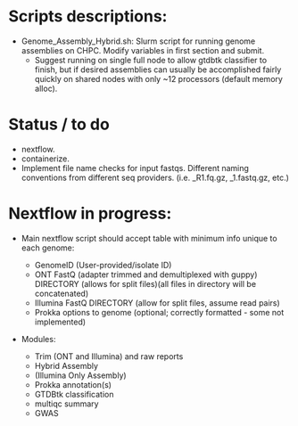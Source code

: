 # Scripts descriptions:

- Genome_Assembly_Hybrid.sh: Slurm script for running genome assemblies on CHPC. Modify variables in first section and submit.
  - Suggest running on single full node to allow gtdbtk classifier to finish, but if desired assemblies can usually be accomplished fairly quickly on shared nodes with only ~12 processors (default memory alloc).

# Status / to do

- nextflow.
- containerize.
- Implement file name checks for input fastqs. Different naming conventions from different seq providers. (i.e. _R1.fq.gz, _1.fastq.gz, etc.)


# Nextflow in progress:

 - Main nextflow script should accept table with minimum info unique to each genome:
	- GenomeID (User-provided/isolate ID)
	- ONT FastQ (adapter trimmed and demultiplexed with guppy) DIRECTORY (allows for split files)(all files in directory will be concatenated)
	- Illumina FastQ DIRECTORY (allow for split files, assume read pairs)
	- Prokka options to genome (optional; correctly formatted - some not implemented)

 - Modules:
	- Trim (ONT and Illumina) and raw reports
	- Hybrid Assembly
	- (Illumina Only Assembly)
	- Prokka annotation(s)
	- GTDBtk classification
	- multiqc summary
	- GWAS
